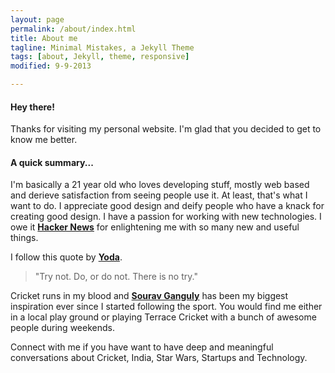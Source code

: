 ```yaml
---
layout: page
permalink: /about/index.html
title: About me
tagline: Minimal Mistakes, a Jekyll Theme
tags: [about, Jekyll, theme, responsive]
modified: 9-9-2013

---
```

#### Hey there! 
Thanks for visiting my personal website. I'm glad that you decided to get to know me better.

#### A quick summary...
I'm basically a 21 year old who loves developing stuff, mostly web based and derieve satisfaction from seeing people use it. At least, that's what I want to do. I appreciate good design and deify people who have a knack for creating good design. I have a passion for working with new technologies. I owe it **[Hacker News](http://www.hackernews.com)** for enlightening me with so many new and useful things. 

I follow this quote by **[Yoda](http://en.wikipedia.org/wiki/Yoda)**.

> "Try not. Do, or do not. There is no try."

Cricket runs in my blood and **[Sourav Ganguly](http://en.wikipedia.org/wiki/Sourav_Ganguly)** has been my biggest inspiration ever since I started following the sport. You would find me either in a local play ground or playing Terrace Cricket with a bunch of awesome people during weekends. 

Connect with me if you have want to have deep and meaningful conversations about Cricket, India, Star Wars, Startups and Technology. 


